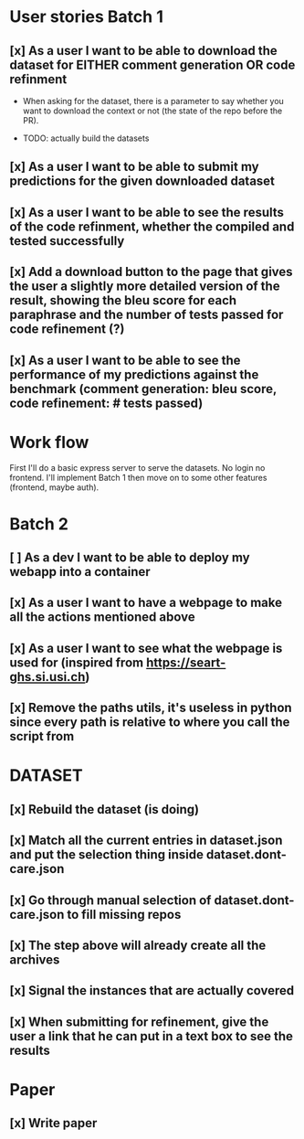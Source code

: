 # User stories Batch 1

## [x] As a user I want to be able to download the dataset for EITHER comment generation OR code refinment

- When asking for the dataset, there is a parameter to say whether you want to download the context or
  not (the state of the repo before the PR).

- TODO: actually build the datasets

## [x] As a user I want to be able to submit my predictions for the given downloaded dataset

## [x] As a user I want to be able to see the results of the code refinment, whether the compiled and tested successfully

## [x] Add a download button to the page that gives the user a slightly more detailed version of the result, showing the bleu score for each paraphrase and the number of tests passed for code refinement (?)

## [x] As a user I want to be able to see the performance of my predictions against the benchmark (comment generation: bleu score, code refinement: # tests passed)

# Work flow

First I'll do a basic express server to serve the datasets. No login no frontend. I'll implement
Batch 1 then move on to some other features (frontend, maybe auth).

# Batch 2

## [ ] As a dev I want to be able to deploy my webapp into a container

## [x] As a user I want to have a webpage to make all the actions mentioned above

## [x] As a user I want to see what the webpage is used for (inspired from https://seart-ghs.si.usi.ch)

## [x] Remove the paths utils, it's useless in python since every path is relative to where you call the script from

# DATASET

## [x] Rebuild the dataset (is doing)

## [x] Match all the current entries in dataset.json and put the selection thing inside dataset.dont-care.json

## [x] Go through manual selection of dataset.dont-care.json to fill missing repos

## [x] The step above will already create all the archives

## [x] Signal the instances that are actually covered

## [x] When submitting for refinement, give the user a link that he can put in a text box to see the results

# Paper

## [x] Write paper
